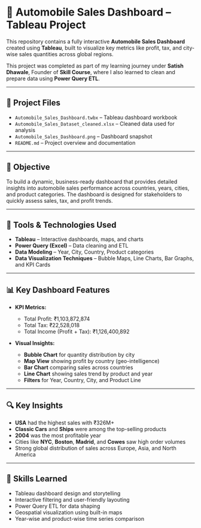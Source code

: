 # 🚗 Automobile Sales Dashboard – Tableau Project

This repository contains a fully interactive **Automobile Sales Dashboard** created using **Tableau**, built to visualize key metrics like profit, tax, and city-wise sales quantities across global regions.

This project was completed as part of my learning journey under **Satish Dhawale**, Founder of **Skill Course**, where I also learned to clean and prepare data using **Power Query ETL**.

---

## 📁 Project Files

- `Automobile_Sales_Dashboard.twbx` – Tableau dashboard workbook  
- `Automobile_Sales_Dataset_cleaned.xlsx` – Cleaned data used for analysis  
- `Automobile_Sales_Dashboard.png` – Dashboard snapshot  
- `README.md` – Project overview and documentation  

---

## 🎯 Objective

To build a dynamic, business-ready dashboard that provides detailed insights into automobile sales performance across countries, years, cities, and product categories. The dashboard is designed for stakeholders to quickly assess sales, tax, and profit trends.

---

## 🧰 Tools & Technologies Used

- **Tableau** – Interactive dashboards, maps, and charts  
- **Power Query (Excel)** – Data cleaning and ETL  
- **Data Modeling** – Year, City, Country, Product categories  
- **Data Visualization Techniques** – Bubble Maps, Line Charts, Bar Graphs, and KPI Cards  

---

## 📊 Key Dashboard Features

- **KPI Metrics:**
  - Total Profit: ₹1,103,872,874  
  - Total Tax: ₹22,528,018  
  - Total Income (Profit + Tax): ₹1,126,400,892

- **Visual Insights:**
  - **Bubble Chart** for quantity distribution by city  
  - **Map View** showing profit by country (geo-intelligence)  
  - **Bar Chart** comparing sales across countries  
  - **Line Chart** showing sales trend by product and year  
  - **Filters** for Year, Country, City, and Product Line  

---

## 🔍 Key Insights

- **USA** had the highest sales with ₹326M+  
- **Classic Cars** and **Ships** were among the top-selling products  
- **2004** was the most profitable year  
- Cities like **NYC**, **Boston**, **Madrid**, and **Cowes** saw high order volumes  
- Strong global distribution of sales across Europe, Asia, and North America  

---

## 🧠 Skills Learned

- Tableau dashboard design and storytelling  
- Interactive filtering and user-friendly layouting  
- Power Query ETL for data shaping  
- Geospatial visualization using built-in maps  
- Year-wise and product-wise time series comparison  


